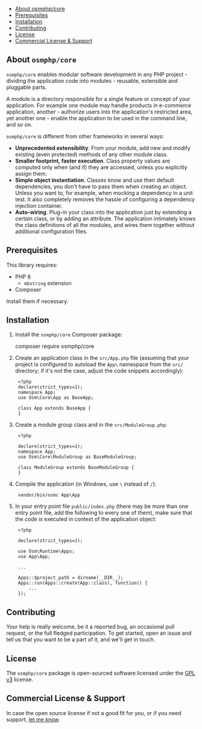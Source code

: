 * [About osmphp/core](#about-osmphpcore) 
* [Prerequisites](#prerequisites) 
* [Installation](#installation) 
* [Contributing](#contributing)
* [License](#license)
* [Commercial License & Support](#commercial-license--support)

## About `osmphp/core`

`osmphp/core` enables modular software development in any PHP project - dividing
the application code into modules - reusable, extensible and pluggable parts.

A module is a directory responsible for a single feature or concept of your
application. For example one module may handle products in e-commerce
application, another - authorize users into the application's restricted area,
yet another one - enable the application to be used in the command line, and so
on.

`osmphp/core` is different from other frameworks in several ways:

* **Unprecedented extensibility**. From your module, add new and modify
  existing (even protected) methods of any other module class.
* **Smaller footprint, faster execution**. Class property values are computed
  only when (and if) they are accessed, unless you explicitly assign them.
* **Simple object instantiation**. Classes know and use their default
  dependencies, you don't have to pass them when creating an object. Unless you
  want to, for example, when mocking a dependency in a unit test. It also
  completely removes the hassle of configuring a dependency injection container.
* **Auto-wiring**. Plug-in your class into the application just by extending a
  certain class, or by adding an attribute. The application intimately knows the
  class definitions of all the modules, and wires them together without
  additional configuration files.

## Prerequisites

This library requires:

* PHP 8
    * `mbstring` extension
* Composer

Install them if necessary.

## Installation

1. Install the `osmphp/core` Composer package:

    composer require osmphp/core

2. Create an application class in the `src/App.php` file (assuming that your project is configured to autoload the `App\` namespace from the `src/` directory; if it's not the case, adjust the code snippets accordingly):

        <?php
        declare(strict_types=1);
        namespace App;
        use Osm\Core\App as BaseApp;
        
        class App extends BaseApp {
        }

2. Create a module group class and in the `src/ModuleGroup.php`:

        <?php
        
        declare(strict_types=1);
        namespace App;
        use Osm\Core\ModuleGroup as BaseModuleGroup;
        
        class ModuleGroup extends BaseModuleGroup {
        }

4. Compile the application (in Windows, use `\` instead of `/`):

        vendor/bin/osmc App\App

5. In your entry point file `public/index.php` (there may be more than one entry point file, add the following to every one of them), make sure that the code is executed in context of the application object:

        <?php
        
        declare(strict_types=1);
        
        use Osm\Runtime\Apps;
        use App\App;
        
        ...
             
        Apps::$project_path = dirname(__DIR__);
        Apps::run(Apps::create(App::class), function() {
            ...
        });

## Contributing

Your help is really welcome, be it a reported bug, an occasional pull request, or the full fledged participation. To get started, open an issue and tell us that you want to be a part of it, and we'll get in touch.   

## License

The `osmphp/core` package is open-sourced software licensed under the [GPL v3](LICENSE) license.

## Commercial License & Support

In case the open source license if not a good fit for you, or if you need support, [let me know](https://github.com/osmianski). 